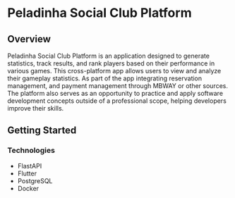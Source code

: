 # Peladinha Social Club Platform

## Overview

Peladinha Social Club Platform is an application designed to generate statistics, track results, and rank players based on their performance in various games. This cross-platform app allows users to view and analyze their gameplay statistics. As part of the app integrating reservation management, and payment management through MBWAY or other sources. The platform also serves as an opportunity to practice and apply software development concepts outside of a professional scope, helping developers improve their skills.

## Getting Started

### Technologies
- FlastAPI
- Flutter
- PostgreSQL
- Docker
